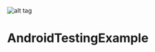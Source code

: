 ![alt tag](https://github.com/vsvankhede/AndroidTestingExample/tree/master/image/git_banner.png)

# AndroidTestingExample
